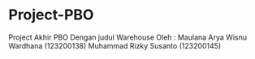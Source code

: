 # Project-PBO
Project Akhir PBO
Dengan judul Warehouse
Oleh :
Maulana Arya Wisnu Wardhana (123200138)
Muhammad Rizky Susanto (123200145)
